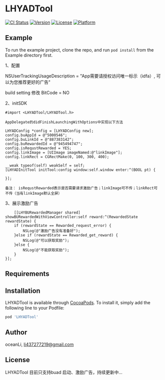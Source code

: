 # LHYADTool

[![CI Status](https://img.shields.io/travis/li437277219@gmail.com/LHYADTool.svg?style=flat)](https://travis-ci.org/li437277219@gmail.com/LHYADTool)
[![Version](https://img.shields.io/cocoapods/v/LHYADTool.svg?style=flat)](https://cocoapods.org/pods/LHYADTool)
[![License](https://img.shields.io/cocoapods/l/LHYADTool.svg?style=flat)](https://cocoapods.org/pods/LHYADTool)
[![Platform](https://img.shields.io/cocoapods/p/LHYADTool.svg?style=flat)](https://cocoapods.org/pods/LHYADTool)

## Example

To run the example project, clone the repo, and run `pod install` from the Example directory first.

1、配置

NSUserTrackingUsageDescription = "App需要请授权访问唯一标示（idfa）, 可以为您推荐更好的广告"

build setting 修改 BitCode = NO

2、initSDK

    #import <LHYADTool/LHYADTool.h>

    AppDelegate的didFinishLaunchingWithOptions中实现以下方法
     
    LHYADConfig *config = [LHYADConfig new];
    config.buAppId = @"5000546";
    config.buLinkId = @"887383142";
    config.buRewardedId = @"945494747";
    config.isRequstRewarded = YES;
    config.linkImage = [UIImage imageNamed:@"linkImage"];
    config.linkRect = CGRectMake(0, 100, 300, 400);
    
    __weak typeof(self) weakSelf = self;
    [LHYADInitTool initTool:config window:self.window enter:^(BOOL pt) {

    }];
    
    备注： isRequstRewarded表示是否需要请求激励广告；linkImage可不传；linkRect可不传（当有linkImage默认全屏）

3、展示激励广告

        [[LHYBURewardedManager shared] showBURewardedWithViewController:self reward:^(RewardedState rewardState) {
        if (rewardState == Rewarded_request_error) {
            NSLog(@"激励广告没有准备好");
        }else if (rewardState == Rewarded_get_reward) {
            NSLog(@"可以获取奖励");
        }else {
            NSLog(@"不能获取奖励");
        }
    }];
    


## Requirements

## Installation

LHYADTool is available through [CocoaPods](https://cocoapods.org). To install
it, simply add the following line to your Podfile:

```ruby
pod 'LHYADTool'
```

## Author

oceanLi, li437277219@gmail.com

## License

LHYADTool 目前只支持buad 启动、激励广告，持续更新中...
